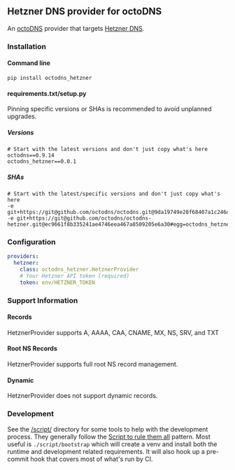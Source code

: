 ## Hetzner DNS provider for octoDNS

An [octoDNS](https://github.com/octodns/octodns/) provider that targets [Hetzner DNS](https://www.hetzner.com/dns-console).

### Installation

#### Command line

```
pip install octodns_hetzner
```

#### requirements.txt/setup.py

Pinning specific versions or SHAs is recommended to avoid unplanned upgrades.

##### Versions

```
# Start with the latest versions and don't just copy what's here
octodns==0.9.14
octodns_hetzner==0.0.1
```

##### SHAs

```
# Start with the latest/specific versions and don't just copy what's here
-e git+https://git@github.com/octodns/octodns.git@9da19749e28f68407a1c246dfdf65663cdc1c422#egg=octodns
-e git+https://git@github.com/octodns/octodns-hetzner.git@ec9661f8b335241ae4746eea467a8509205e6a30#egg=octodns_hetzner
```

### Configuration

```yaml
providers:
  hetzner:
    class: octodns_hetzner.HetznerProvider
    # Your Hetzner API token (required)
    token: env/HETZNER_TOKEN
```

### Support Information

#### Records

HetznerProvider supports A, AAAA, CAA, CNAME, MX, NS, SRV, and TXT

#### Root NS Records

HetznerProvider supports full root NS record management.

#### Dynamic

HetznerProvider does not support dynamic records.

### Development

See the [/script/](/script/) directory for some tools to help with the development process. They generally follow the [Script to rule them all](https://github.com/github/scripts-to-rule-them-all) pattern. Most useful is `./script/bootstrap` which will create a venv and install both the runtime and development related requirements. It will also hook up a pre-commit hook that covers most of what's run by CI.
